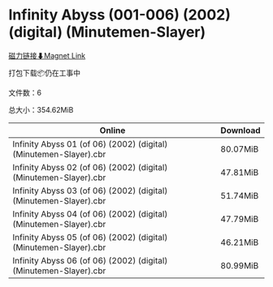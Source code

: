 # Infinity Abyss (001-006) (2002) (digital) (Minutemen-Slayer)

[磁力链接⬇Magnet Link](magnet:?xt=urn:btih:c76db18fdde94fc99bd393109b5f834e14a9bca4&dn=Infinity%20Abyss%20%28001-006%29%20%282002%29%20%28digital%29%20%28Minutemen-Slayer%29)

打包下载📦仍在工事中

文件数：6

总大小：354.62MiB

Online | Download
--- | ---
Infinity Abyss 01 (of 06) (2002) (digital) (Minutemen-Slayer).cbr | 80.07MiB
Infinity Abyss 02 (of 06) (2002) (digital) (Minutemen-Slayer).cbr | 47.81MiB
Infinity Abyss 03 (of 06) (2002) (digital) (Minutemen-Slayer).cbr | 51.74MiB
Infinity Abyss 04 (of 06) (2002) (digital) (Minutemen-Slayer).cbr | 47.79MiB
Infinity Abyss 05 (of 06) (2002) (digital) (Minutemen-Slayer).cbr | 46.21MiB
Infinity Abyss 06 (of 06) (2002) (digital) (Minutemen-Slayer).cbr | 80.99MiB
